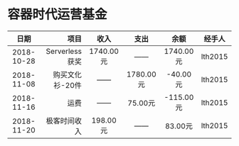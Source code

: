 容器时代运营基金
================
|   日期   |       项目      |     收入    |    支出    |    余额     |  经手人   |
|:-------:|----------------:|:----------:|:---------:|:----------:|:---------:|
| 2018-10-28| Serverless获奖 |  1740.00元 |    ——     |  1740.00元  |  lth2015 |
| 2018-11-08| 购买文化衫-20件 |     ——     | 1780.00元 |  -40.00元   |  lth2015 |
| 2018-11-16|      运费      |     ——     |  75.00元  |  -115.00元  |  lth2015 |
| 2018-11-20|   极客时间收入  |  198.00元  |    ——     |   83.00元   |  lth2015 |
